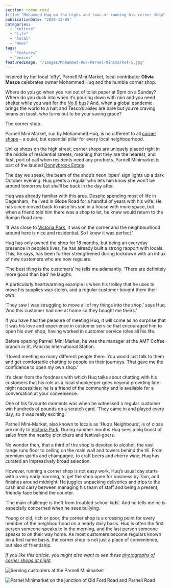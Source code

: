 ```yaml
---
section: roman-road
title: "Mohammed Huq on the highs and lows of running his corner shop"
publicationDate: "2020-12-05"
categories: 
  - "culture"
  - "life"
  - "local"
  - "news"
tags: 
  - "features"
  - "voices"
featuredImage: "/images/Mohammed-Huk-Parnel-Minimarket-5.jpg"
---
```


Inspired by her local 'offy', Parnell Mini Market, local contributor **Olivia Mesce** celebrates owner Mohammed Huq and the humble corner shop.

Where do you go when you run out of toilet paper at 9pm on a Sunday? Where do you duck into when it’s pouring down with rain and you need shelter while you wait for the [No.8 bus](https://romanroadlondon.com/allen-staines-no8-bus-bow-garage-charladies-bowler-hats/)? And, when a global pandemic brings the world to a halt and Tesco’s aisles are bare but you’re craving beans on toast, who turns out to be your saving grace?

The corner shop.

Parnell Mini Market, run by Mohammed Huq, is no different to all [corner shops](https://romanroadlondon.com/corner-shops-bow-massimo-iannetti/) – a quiet, but essential pillar for every local neighbourhood. 

Unlike shops on the high street, corner shops are uniquely placed right in the middle of residential streets, meaning that they are the nearest, and first, port of call when residents need any products. Parnell Minimarket is part of the lauded [Donnybrook Estate](https://romanroadlondon.com/donnybrook-quarter-bow-photo-essay/).

The day we speak, the beam of the shop’s neon ‘open’ sign lights up a dark October evening. Huq greets a regular who lets him know she won’t be around tomorrow but she’ll be back in the day after. 

Huq was already familiar with this area. Despite spending most of life in Dagenham,  he lived in Globe Road for a handful of years with his wife. He has since moved back to raise his son in a house with more space, but when a friend told him there was a shop to let, he knew would return to the Roman Road area. 

‘It was close to [Victoria Park](https://romanroadlondon.com/victoria-park-east-london-bow/), it was on the corner and the neighbourhood around here is nice and residential. So I knew it was perfect.’

Huq has only owned the shop for 18 months, but being an everyday presence in people’s lives, he has already built a strong rapport with locals. This, he says, has been further strengthened during lockdown with an influx of new customers who are now regulars. 

‘The best thing is the customers’ he tells me adamantly. ‘There are definitely more good than bad’ he laughs. 

A particularly heartwarming example is when his trolley that he uses to move his supplies was stolen, and a regular customer bought them their own. 

‘They saw I was struggling to move all of my things into the shop,’ says Huq. ‘And this customer had one at home so they bought me theirs.’

If you have had the pleasure of meeting Huq, it will come as no surprise that it was his love and experience in customer service that encouraged him to open his own shop, having worked in customer service roles all his life. 

Before opening Parnell Mini Market, he was the manager at the AMT Coffee branch in St. Pancras International Station. 

‘I loved meeting so many different people there. You would just talk to them and get comfortable chatting to people on their journeys. That gave me the confidence to open my own shop.’

It’s clear from the fondness with which Huq talks about chatting with his customers that his role as a local shopkeeper goes beyond providing late-night necessities; he is a friend of the community and is available for a conversation at your convenience. 

One of his favourite moments was when he witnessed a regular customer win hundreds of pounds on a scratch card. ‘They came in and played every day, so it was really exciting.’

Parnell Mini-Market, also known to locals as ‘Huq’s Neighbours’, is of close proximity to [Victoria Park](https://romanroadlondon.com/victoria-park-east-london-bow/). During summer months Huq sees a big boost of sales from the nearby picnickers and festival-goers. 

No wonder then, that a third of the shop is devoted to alcohol, the vast range runs floor to ceiling on the main wall and towers behind the till. From premium spirits and champagne, to craft beers and cherry wine, Huq has curated an impressively broad selection.

However, running a corner shop is not easy work, Huq’s usual day starts with a very early morning, to get the shop open for business by 7am, and finishes around midnight. He juggles unpacking deliveries and trips to the cash and carry between managing his team of staff and being a present, friendly face behind the counter. 

‘The main challenge is theft from troubled school kids’. And he tells me he is especially concerned when he sees bullying.

Young or old, rich or poor, the corner shop is a crossing point for every member of the neighbourhood on a nearly daily basis. Huq is often the first person someone speaks to in the morning, and the last person someone speaks to on their way home. As most customers become regulars known on a first name basis, the corner shop is not just a place of convenience, but also of friendship.

_If you like this article, you might also want to see these_ [_photographs of corner shops at night_](https://romanroadlondon.com/corner-shops-bow-massimo-iannetti/)_._

![Serving customers at the Parnell Minimarket](/images/Mohammed-Huk-Parnel-Minimarket-4-1024x683.jpg)

![Parnel Minimarket on the junction of Old Ford Road and Parnell Road](/images/Mohammed-Huk-Parnel-Minimarket-2-1024x683.jpg)
